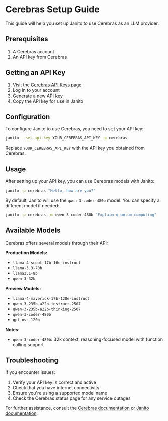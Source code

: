 # Cerebras Setup Guide

This guide will help you set up Janito to use Cerebras as an LLM provider.

## Prerequisites

1. A Cerebras account
2. An API key from Cerebras

## Getting an API Key

1. Visit the [Cerebras API Keys page](https://api.cerebras.ai/)
2. Log in to your account
3. Generate a new API key
4. Copy the API key for use in Janito

## Configuration

To configure Janito to use Cerebras, you need to set your API key:

```bash
janito --set-api-key YOUR_CEREBRAS_API_KEY -p cerebras
```

Replace `YOUR_CEREBRAS_API_KEY` with the API key you obtained from Cerebras.

## Usage

After setting up your API key, you can use Cerebras models with Janito:

```bash
janito -p cerebras "Hello, how are you?"
```

By default, Janito will use the `qwen-3-coder-480b` model. You can specify a different model if needed:

```bash
janito -p cerebras -m qwen-3-coder-480b "Explain quantum computing"
```

## Available Models

Cerebras offers several models through their API:

**Production Models:**

- `llama-4-scout-17b-16e-instruct`
- `llama-3.3-70b`
- `llama3.1-8b`
- `qwen-3-32b`

**Preview Models:**

- `llama-4-maverick-17b-128e-instruct`
- `qwen-3-235b-a22b-instruct-2507`
- `qwen-3-235b-a22b-thinking-2507`
- `qwen-3-coder-480b`
- `gpt-oss-120b`

**Notes:**

- `qwen-3-coder-480b`: 32k context, reasoning-focused model with function calling support

## Troubleshooting

If you encounter issues:

1. Verify your API key is correct and active
2. Check that you have internet connectivity
3. Ensure you're using a supported model name
4. Check the Cerebras status page for any service outages

For further assistance, consult the [Cerebras documentation](https://api.cerebras.ai/docs) or [Janito documentation](https://docs.janito.dev).